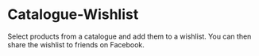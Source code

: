 # Catalogue-Wishlist
Select products from a catalogue and add them to a wishlist. You can then share the wishlist to friends on Facebook.
